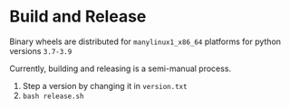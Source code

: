 # Build and Release

Binary wheels are distributed for `manylinux1_x86_64` platforms for python versions `3.7-3.9`

Currently, building and releasing is a semi-manual process.

1. Step a version by changing it in `version.txt`
2. `bash release.sh`

